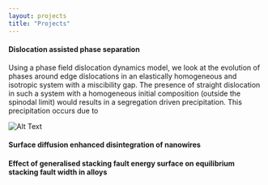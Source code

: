 ```yaml
---
layout: projects
title: "Projects"
---
```


#### Dislocation assisted phase separation

Using a phase field dislocation dynamics model, we look at the evolution of phases around edge dislocations in an 
elastically homogeneous and isotropic system with a miscibility gap. The presence of straight dislocation 
in such a system with a homogeneous initial composition (outside the spinodal limit) would results in a segregation
driven precipitation. This precipitation occurs due to 

![Alt Text](https://media.giphy.com/media/vFKqnCdLPNOKc/giphy.gif)


#### Surface diffusion enhanced disintegration of nanowires


#### Effect of generalised stacking fault energy surface on equilibrium stacking fault width in alloys